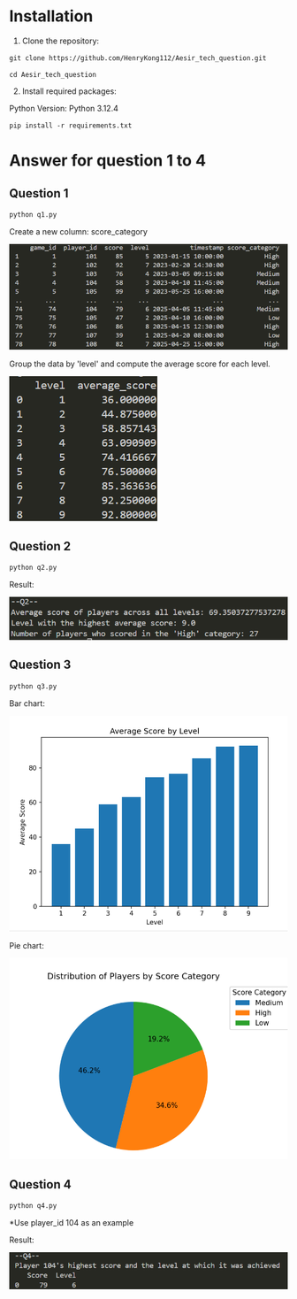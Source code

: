 # Installation

1. Clone the repository:
```
git clone https://github.com/HenryKong112/Aesir_tech_question.git
```
```
cd Aesir_tech_question
```

2. Install required packages:

Python Version: Python 3.12.4

```
pip install -r requirements.txt
```

# Answer for question 1 to 4
## Question 1

```python
python q1.py
```

Create a new column: score_category

<img src='image\q1_addcolumn.png'>

Group the data by 'level' and compute the average score for each level.

<img src='image\q1_GroupByLevel.png'>

## Question 2

```python
python q2.py
```
Result:

<img src='image\q2.png'>

## Question 3

```python
python q3.py
```

Bar chart:

<img src='image\q3_barchart.png'>

Pie chart:

<img src='image\q3_piechart.png'>

## Question 4

```python
python q4.py
```
*Use player_id 104 as an example

Result:

<img src='image\q4.png'>
